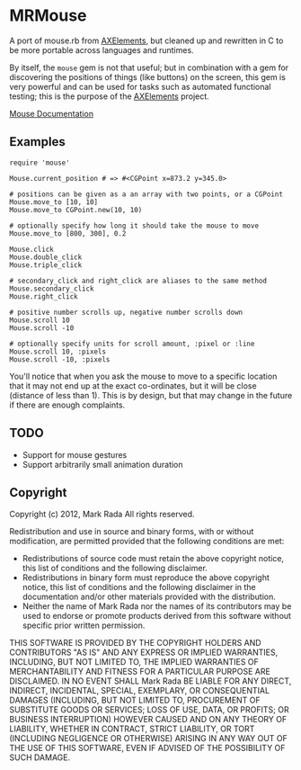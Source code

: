 # MRMouse

A port of mouse.rb from [AXElements](http://github.com/Marketcircle/AXElements),
but cleaned up and rewritten in C to be more portable across languages and
runtimes.

By itself, the `mouse` gem is not that useful; but in combination
with a gem for discovering the positions of things (like buttons) on
the screen, this gem is very powerful and can be used for tasks such
as automated functional
testing; this is the purpose of the
[AXElements](http://github.com/Marketcircle/AXElements)   project.

[Mouse Documentation](http://rdoc.info/gems/mouse/frames)


## Examples

    require 'mouse'

    Mouse.current_position # => #<CGPoint x=873.2 y=345.0>

    # positions can be given as a an array with two points, or a CGPoint
    Mouse.move_to [10, 10]
    Mouse.move_to CGPoint.new(10, 10)

    # optionally specify how long it should take the mouse to move
    Mouse.move_to [800, 300], 0.2

    Mouse.click
    Mouse.double_click
    Mouse.triple_click

    # secondary_click and right_click are aliases to the same method
    Mouse.secondary_click
    Mouse.right_click

    # positive number scrolls up, negative number scrolls down
    Mouse.scroll 10
    Mouse.scroll -10

    # optionally specify units for scroll amount, :pixel or :line
    Mouse.scroll 10, :pixels
    Mouse.scroll -10, :pixels

You'll notice that when you ask the mouse to move to a specific
location that it may not end up at the exact co-ordinates, but it will
be close (distance of less than 1). This is by design, but that may
change in the future if there are enough complaints.


## TODO

  * Support for mouse gestures
  * Support arbitrarily small animation duration


## Copyright

Copyright (c) 2012, Mark Rada
All rights reserved.

Redistribution and use in source and binary forms, with or without
modification, are permitted provided that the following conditions are met:

* Redistributions of source code must retain the above copyright
  notice, this list of conditions and the following disclaimer.
* Redistributions in binary form must reproduce the above copyright
  notice, this list of conditions and the following disclaimer in the
  documentation and/or other materials provided with the distribution.
* Neither the name of Mark Rada nor the names of its
  contributors may be used to endorse or promote products derived
  from this software without specific prior written permission.

THIS SOFTWARE IS PROVIDED BY THE COPYRIGHT HOLDERS AND CONTRIBUTORS "AS IS" AND
ANY EXPRESS OR IMPLIED WARRANTIES, INCLUDING, BUT NOT LIMITED TO, THE IMPLIED
WARRANTIES OF MERCHANTABILITY AND FITNESS FOR A PARTICULAR PURPOSE ARE
DISCLAIMED. IN NO EVENT SHALL Mark Rada BE LIABLE FOR ANY
DIRECT, INDIRECT, INCIDENTAL, SPECIAL, EXEMPLARY, OR CONSEQUENTIAL
DAMAGES (INCLUDING, BUT NOT LIMITED TO, PROCUREMENT OF SUBSTITUTE
GOODS OR SERVICES; LOSS OF USE, DATA, OR PROFITS; OR BUSINESS
INTERRUPTION) HOWEVER CAUSED AND ON ANY THEORY OF LIABILITY, WHETHER
IN CONTRACT, STRICT LIABILITY, OR TORT (INCLUDING NEGLIGENCE OR
OTHERWISE) ARISING IN ANY WAY OUT OF THE USE OF THIS SOFTWARE, EVEN IF
ADVISED OF THE POSSIBILITY OF SUCH DAMAGE.
